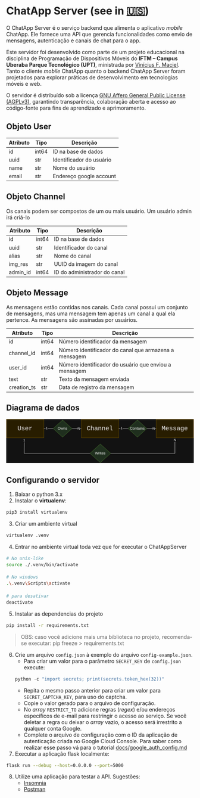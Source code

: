 # ChatApp Server (see in [🇺🇸](docs/README-en_us.md))

O ChatApp Server é o serviço backend que alimenta o aplicativo *mobile* ChatApp. Ele fornece uma API que gerencia funcionalidades como envio de mensagens, autenticação e canais de chat para o app.

Este servidor foi desenvolvido como parte de um projeto educacional na disciplina de Programação de Dispositivos Móveis do **IFTM – Campus Uberaba Parque Tecnológico (UPT)**, ministrada por [Vinícius F. Maciel](https://github.com/ViniciusFM). Tanto o cliente *mobile* ChatApp quanto o backend ChatApp Server foram projetados para explorar práticas de desenvolvimento em tecnologias móveis e web.

O servidor é distribuído sob a licença [GNU Affero General Public License (AGPLv3)](LICENSE), garantindo transparência, colaboração aberta e acesso ao código-fonte para fins de aprendizado e aprimoramento.

## Objeto User

| Atributo     | Tipo  | Descrição                 |
|--------------|-------|---------------------------|
| id           | int64 | ID na base de dados       |
| uuid         |  str  | Identificador do usuário  |
| name         |  str  | Nome do usuário           |
| email        |  str  | Endereço google account   |

## Objeto Channel

Os canais podem ser compostos de um ou mais usuário. Um usuário admin
irá criá-lo

| Atributo     | Tipo  | Descrição                     |
|--------------|-------|-------------------------------|
| id           | int64 | ID na base de dados           |
| uuid         |  str  | Identificador do canal        |
| alias        |  str  | Nome do canal                 |
| img_res      |  str  | UUID da imagem do canal       |
| admin_id     | int64 | ID do administrador do canal  |

## Objeto Message

As mensagens estão contidas nos canais. Cada canal possui um conjunto
de mensagens, mas uma mensagem tem apenas um canal a qual ela pertence.
As mensagens são assinadas por usuários.

| Atributo     | Tipo  | Descrição                                             |
|--------------|-------|-------------------------------------------------------|
| id           | int64 | Número identificador da mensagem                      |
| channel_id   | int64 | Número identificador do canal que armazena a mensagem |
| user_id      | int64 | Número identificador do usuário que enviou a mensagem |
| text         | str   | Texto da mensagem enviada                             |
| creation_ts  | str   | Data de registro da mensagem                          |

## Diagrama de dados

<img src="docs/dados.png">

## Configurando o servidor

1) Baixar o python 3.x
2) Instalar o **virtualenv**:
```bash
pip3 install virtualenv
```
3) Criar um ambiente virtual
```bash
virtualenv .venv
```
4) Entrar no ambiente virtual toda vez que for executar o ChatAppServer
```bash
# No unix-like
source ./.venv/bin/activate

# No windows
.\.venv\Scripts\activate

# para desativar
deactivate
```
5) Instalar as dependencias do projeto
```bash
pip install -r requirements.txt
```
> OBS: caso você adicione mais uma biblioteca no projeto, recomenda-se executar: pip freeze > requirements.txt
6) Crie um arquivo `config.json` à exemplo do arquivo `config-example.json`.
    * Para criar um valor para o parâmetro `SECRET_KEY` de `config.json` execute:
    ```python
    python -c "import secrets; print(secrets.token_hex(32))"
    ```
    * Repita o mesmo passo anterior para criar um valor para `SECRET_CAPTCHA_KEY`, para uso do captcha.
    * Copie o valor gerado para o arquivo de configuração.
    * No *array* `RESTRICT_TO` adicione regras (*regex*) e/ou endereços específicos de e-mail para restringir o acesso ao serviço. Se você deletar a regra ou deixar o *array* vazio, o acesso será irrestrito a qualquer conta Google.
    * Complete o arquivo de configuração com o ID da aplicação de autenticação criada no Google Cloud Console. Para saber como realizar esse passo vá para o tutorial [docs/google_auth_config.md](docs/google_auth_config.md)
7) Executar a aplicação flask localmente:
```bash
flask run --debug --host=0.0.0.0 --port=5000
```
8) Utilize uma aplicação para testar a API. Sugestões:
    * [Insomnia](https://insomnia.rest/download)
    * [Postman](https://www.postman.com/)
